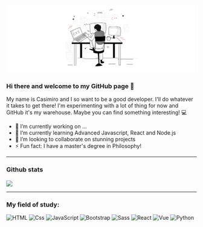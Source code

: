 <img src="/coding.png" alt="banner" width="500"/>

### Hi there and welcome to my GitHub page 👋

My name is Casimiro and I so want to be a good developer. I'll do whatever it takes to get there! I'm experimenting with a lot of thing for now and GitHub it's my warehouse. Maybe you can find something interesting! 💻


- 🔭 I’m currently working on ...
- 🌱 I’m currently learning Advanced Javascript, React and Node.js
- 👯 I’m looking to collaborate on stunning projects
- ⚡ Fun fact: I have a master's degree in Philosophy!

---

### Github stats

<img align="center" src="https://github-readme-stats.vercel.app/api?username=casiimir&count_private=true&title_color=764ABC&icon_color=21759B&text_color=0C2233&custom_title=Casiimir+GitHub+Stats&show_icons=true" />

---

### My field of study:

<p>
  <img alt="HTML" src="https://img.shields.io/badge/HTML-E34F26?logo=html5&logoColor=white&style=for-the-badge" />
  <img alt="Css" src="https://img.shields.io/badge/CSS-1572B6?logo=css3&logoColor=white&style=for-the-badge" />
  <img alt="JavaScript" src="https://img.shields.io/badge/JavaScript-F7DF1E?logo=javascript&logoColor=white&style=for-the-badge" />
  <img alt="Bootstrap" src="https://img.shields.io/badge/Bootstrap-563D7C?logo=react&logoColor=white&style=for-the-badge" />  
  <img alt="Sass" src="https://img.shields.io/badge/Sass-CC6699?logo=sass&logoColor=white&style=for-the-badge" />
  <img alt="React" src="https://img.shields.io/badge/React-61DAFB?logo=react&logoColor=white&style=for-the-badge" />  
  <img alt="Vue" src="https://img.shields.io/badge/Vue-4FC08D?logo=react&logoColor=white&style=for-the-badge" />
  <img alt="Python" src="https://img.shields.io/badge/Python-3776AB?logo=unity&logoColor=white&style=for-the-badge" />
</p>
